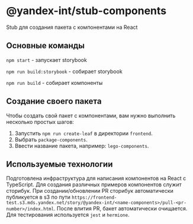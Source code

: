 # @yandex-int/stub-components

Stub для создания пакета с компонентами на React

## Основные команды

`npm start` - запускает storybook

`npm run build:storybook` - собирает storybook

`npm run build` - собирает компоненты

## Создание своего пакета

Чтобы создать свой пакет с компонентами, вам нужно выполнить несколько простых шагов:

1. Запустить `npm run create-leaf` в директории `frontend`.
2. Выбрать `package-components`.
3. Ввести название пакета, например: `lego-components`.

## Используемые технологии

Подготовлена инфраструктура для написания компонентов на React с TypeScript.
Для создания различных примеров компонентов служит сторибук.
При создании/обновлении PR сторибук автоматически публикуется в s3 по пути `https://frontend-test.s3.mds.yandex.net/story/@yandex-int/<name-components>/pull-<pr-number>/index.html`.
После влития PR, бакет автоматически очищается.
Для тестирования используется `jest` и `hermione`.
